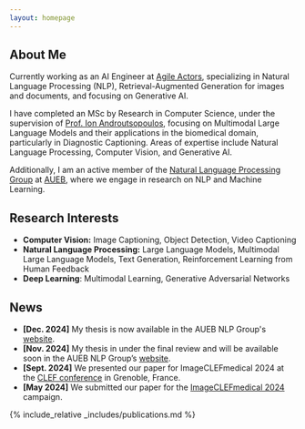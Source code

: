 ```yaml
---
layout: homepage
---
```


## About Me

Currently working as an AI Engineer at  [Agile Actors](https://www.agileactors.com), specializing in Natural Language Processing (NLP), Retrieval-Augmented Generation for images and documents, and focusing on Generative AI.

I have completed an MSc by Research in Computer Science, under the supervision of [Prof. Ion Androutsopoulos](https://www2.aueb.gr/users/ion/),  focusing on Multimodal Large Language Models and their applications in the biomedical domain, particularly in Diagnostic Captioning. Areas of expertise include Natural Language Processing, Computer Vision, and Generative AI.

Additionally, I am an active member of the [Natural Language Processing Group](http://nlp.cs.aueb.gr/) at [AUEB](https://www.aueb.gr), where we engage in research on NLP and Machine Learning.



## Research Interests

- **Computer Vision:** Image Captioning, Object Detection, Video Captioning
- **Natural Language Processing:** Large Language Models, Multimodal Large Language Models, Text Generation, Reinforcement Learning from Human Feedback
- **Deep Learning**: Multimodal Learning, Generative Adversarial Networks


## News

- **[Dec. 2024]** My thesis is now available in the AUEB NLP Group's [website](http://nlp.cs.aueb.gr/theses.html).
- **[Nov. 2024]** My thesis in under the final review and will be available soon in the AUEB NLP Group’s [website](http://nlp.cs.aueb.gr/theses.html).
- **[Sept. 2024]** We presented our paper for ImageCLEFmedical 2024 at the [CLEF conference](https://clef2024.imag.fr/) in Grenoble, France.
- **[May 2024]** We submitted our paper for the [ImageCLEFmedical 2024](https://www.imageclef.org/2024/medical) campaign.


{% include_relative _includes/publications.md %}


<!-- {% include_relative _includes/services.md %} -->
